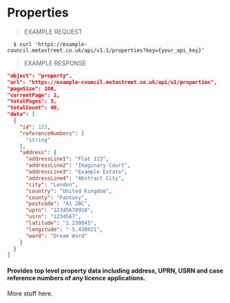# Properties

> EXAMPLE REQUEST

```shell
  $ curl 'https://example-council.metastreet.co.uk/api/v1.1/properties?key={your_api_key}'
```

> EXAMPLE RESPONSE

```json
"object": "property",
"url": "https://example-council.metastreet.co.uk/api/v1/properties",
"pageSize": 100,
"currentPage": 1,
"totalPages": 3,
"totalCount": 40,
"data": [
  {
    "id": 123,
    "referenceNumbers": [
      "string"
    ],
    "address": {
      "addressLine1": "Flat 123",
      "addressLine2": "Imaginary Court",
      "addressLine3": "Example Estate",
      "addressLine4": "Abstract City",
      "city": "London",
      "country": "United Kingdom",
      "county": "Fantasy",
      "postcode": "A1 2BC",
      "uprn": "12345678910",
      "usrn": "1234567",
      "latitude": "1.230045",
      "longitude": "-5.430021",
      "ward": "Dream Ward"
    }
  }
]
```

#### Provides top level property data including address, UPRN, USRN and case reference numbers of any licence applications.

More stuff here.

